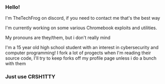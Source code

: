 ### Hello!

I'm TheTechFrog on discord, if you need to contact me that's the best way

I'm currently working on some various Chromebook exploits and utilities.

My pronouns are they/them, but i don't really mind

I'm a 15 year old high school student with an interest in cybersecurity and computer programming!
I fork a lot of progects when I'm reading their source code, I'll try to keep forks off my profile page unless i do a bunch with them

### Just use CRSH1TTY
